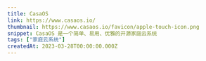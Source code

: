 ```yaml
---
title: CasaOS
link: https://www.casaos.io/
thumbnail: https://www.casaos.io/favicon/apple-touch-icon.png
snippet: CasaOS 是一个简单、易用、优雅的开源家庭云系统
tags: ["家庭云系统"]
createdAt: 2023-03-28T00:00:00.000Z
---
```

